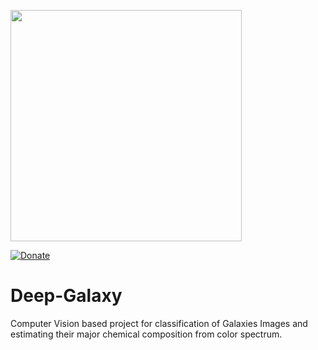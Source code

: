 <p align="left">
  <img width="370" src="https://github.com/digantamisra98/XTAN/blob/master/Assets/logo_transparent.png">
</p>

[![Donate](https://img.shields.io/badge/License-MIT-brightgreen.svg)](LICENSE)

# Deep-Galaxy

Computer Vision based project for classification of Galaxies Images and estimating their major chemical composition from color spectrum. 
